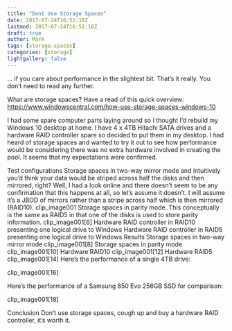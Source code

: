 ```yaml
---
title: "Dont Use Storage Spaces"
date: 2017-07-24T16:51:18Z
lastmod: 2017-07-24T16:51:18Z
draft: true
author: Mark
tags: [storage-spaces]
categories: [storage]
lightgallery: false
---
```

… if you care about performance in the slightest bit. That’s it really. You don’t need to read any further.

What are storage spaces? Have a read of this quick overview: https://www.windowscentral.com/how-use-storage-spaces-windows-10

I had some spare computer parts laying around so I thought I’d rebuild my Windows 10 desktop at home. I have 4 x 4TB Hitachi SATA drives and a hardware RAID controller spare so decided to put them in my desktop. I had heard of storage spaces and wanted to try it out to see how performance would be considering there was no extra hardware involved in creating the pool. It seems that my expectations were confirmed.

Test configurations
Storage spaces in two-way mirror mode and intuitively you’d think your data would be striped across half the disks and then mirrored, right? Well, I had a look online and there doesn’t seem to be any confirmation that this happens at all, so let’s assume it doesn’t.  I will assume it’s a JBOD of mirrors rather than a stripe across half which is then mirrored (RAID10).
clip_image001
Storage spaces in parity mode. This conceptually is the same as RAID5 in that one of the disks is used to store parity information.
clip_image001[6]
Hardware RAID controller in RAID10 presenting one logical drive to Windows
Hardware RAID controller in RAID5 presenting one logical drive to Windows
Results
Storage spaces in two-way mirror mode
clip_image001[8]
Storage spaces in parity mode
clip_image001[10]
Hardware RAID10
clip_image001[12]
Hardware RAID5
clip_image001[14]
Here’s the performance of a single 4TB drive:

clip_image001[16]

Here’s the performance of a Samsung 850 Evo 256GB SSD for comparison:

clip_image001[18]

Conclusion
Don’t use storage spaces, cough up and buy a hardware RAID controller, it’s worth it.